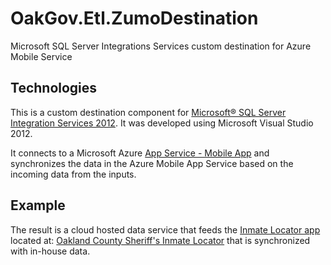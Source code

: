 # OakGov.Etl.ZumoDestination
Microsoft SQL Server Integrations Services custom destination for Azure Mobile Service

## Technologies
This is a custom destination component for [Microsoft® SQL Server Integration Services 2012](https://www.microsoft.com/en-us/download/details.aspx?id=36843). It was developed using Microsoft Visual Studio 2012.

It connects to a Microsoft Azure [App Service - Mobile App](https://docs.microsoft.com/en-us/azure/app-service-mobile/) and synchronizes the data in the Azure Mobile App Service based on the incoming data from the inputs.

## Example
The result is a cloud hosted data service that feeds the [Inmate Locator app](https://github.com/knaopel/inmate-locator) located at: [Oakland County Sheriff's Inmate Locator](https://www.oakgov.com/sheriff/Corrections-Courts/Inmate-Locator/) that is synchronized with in-house data.